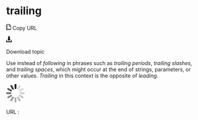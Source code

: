 # trailing

![Copy URL](media/trailing/Copy.png)
Copy URL

![Download](media/trailing/Download.png)

Download topic

Use instead of *following* in phrases such as *trailing periods*, *trailing slashes,* and *trailing spaces*, which might occur at the end of strings, parameters, or other values. *Trailing* in this context is the opposite of *leading.*

![In progress](media/trailing/activity-large.gif)

URL :
